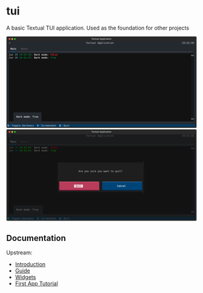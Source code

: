 # tui

A basic Textual TUI application.  Used as the foundation for other projects

![Screenshot of the main window showing a log screen and tabs](/screens/screenshot_2023-06-29T19_42_39.649305.svg?raw=true "Main screen")
![Screenshot of the 'quit' confirmation dialog](/screens/screenshot_2023-06-29T19_43_33.632652.svg?raw=true "Quit dialog")

## Documentation

Upstream:

- [Introduction](https://textual.textualize.io/)
- [Guide](https://textual.textualize.io/guide/)
- [Widgets](https://textual.textualize.io/widget_gallery/)
- [First App Tutorial](https://textual.textualize.io/tutorial/)
